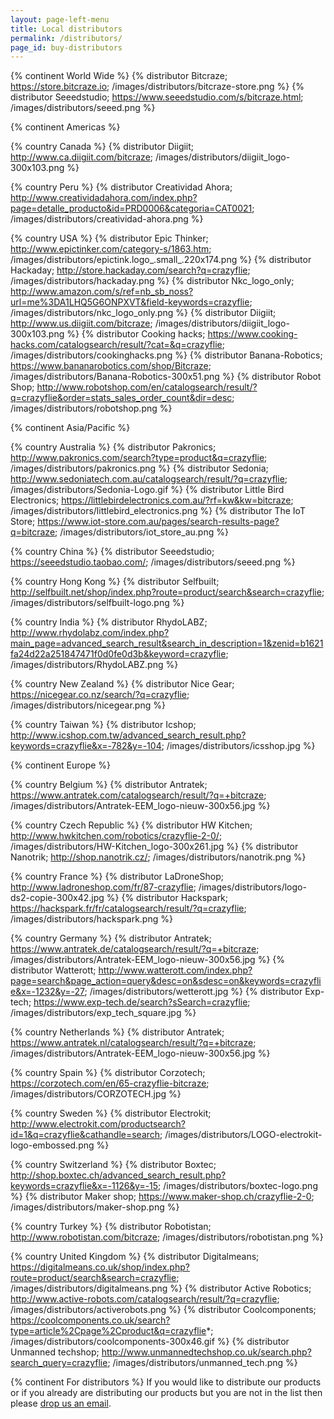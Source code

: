 ```yaml
---
layout: page-left-menu
title: Local distributors
permalink: /distributors/
page_id: buy-distributors
---
```


{% continent World Wide %}
{% distributor Bitcraze; https://store.bitcraze.io; /images/distributors/bitcraze-store.png %}
{% distributor Seeedstudio; https://www.seeedstudio.com/s/bitcraze.html; /images/distributors/seeed.png %}

{% continent Americas %}

{% country Canada %}
{% distributor Diigiit; http://www.ca.diigiit.com/bitcraze; /images/distributors/diigiit_logo-300x103.png %}

{% country Peru %}
{% distributor Creatividad Ahora; http://www.creatividadahora.com/index.php?page=detalle_producto&id=PRD0006&categoria=CAT0021; /images/distributors/creatividad-ahora.png %}

{% country USA %}
{% distributor Epic Thinker; http://www.epictinker.com/category-s/1863.htm; /images/distributors/epictink.logo_.small_.220x174.png %}
{% distributor Hackaday; http://store.hackaday.com/search?q=crazyflie; /images/distributors/hackaday.png %}
{% distributor Nkc_logo_only; http://www.amazon.com/s/ref=nb_sb_noss?url=me%3DA1LHQ5G6ONPXVT&field-keywords=crazyflie; /images/distributors/nkc_logo_only.png %}
{% distributor Diigiit; http://www.us.diigiit.com/bitcraze; /images/distributors/diigiit_logo-300x103.png %}
{% distributor Cooking hacks; https://www.cooking-hacks.com/catalogsearch/result/?cat=&q=crazyflie; /images/distributors/cookinghacks.png %}
{% distributor Banana-Robotics; https://www.bananarobotics.com/shop/Bitcraze; /images/distributors/Banana-Robotics-300x51.png %}
{% distributor Robot Shop; http://www.robotshop.com/en/catalogsearch/result/?q=crazyflie&order=stats_sales_order_count&dir=desc; /images/distributors/robotshop.png %}


{% continent Asia/Pacific %}

{% country Australia %}
{% distributor Pakronics; http://www.pakronics.com/search?type=product&q=crazyflie; /images/distributors/pakronics.png %}
{% distributor Sedonia; http://www.sedoniatech.com.au/catalogsearch/result/?q=crazyflie; /images/distributors/Sedonia-Logo.gif %}
{% distributor Little Bird Electronics; https://littlebirdelectronics.com.au/?rf=kw&kw=bitcraze; /images/distributors/littlebird_electronics.png %}
{% distributor The IoT Store; https://www.iot-store.com.au/pages/search-results-page?q=bitcraze; /images/distributors/iot_store_au.png %}

{% country China %}
{% distributor Seeedstudio; https://seeedstudio.taobao.com/; /images/distributors/seeed.png %}

{% country Hong Kong %}
{% distributor Selfbuilt; http://selfbuilt.net/shop/index.php?route=product/search&search=crazyflie; /images/distributors/selfbuilt-logo.png %}

{% country India %}
{% distributor RhydoLABZ; http://www.rhydolabz.com/index.php?main_page=advanced_search_result&search_in_description=1&zenid=b1621fa24d22a251847471f0d0fe0d3b&keyword=crazyflie; /images/distributors/RhydoLABZ.png %}

{% country New Zealand %}
{% distributor Nice Gear; https://nicegear.co.nz/search/?q=crazyflie; /images/distributors/nicegear.png %}

{% country Taiwan %}
{% distributor Icshop; http://www.icshop.com.tw/advanced_search_result.php?keywords=crazyflie&x=-782&y=-104; /images/distributors/icsshop.jpg %}


{% continent Europe %}

{% country Belgium %}
{% distributor Antratek; https://www.antratek.com/catalogsearch/result/?q=+bitcraze; /images/distributors/Antratek-EEM_logo-nieuw-300x56.jpg %}

{% country Czech Republic %}
{% distributor HW Kitchen; http://www.hwkitchen.com/robotics/crazyflie-2-0/; /images/distributors/HW-Kitchen_logo-300x261.jpg %}
{% distributor Nanotrik; http://shop.nanotrik.cz/; /images/distributors/nanotrik.png %}

{% country France %}
{% distributor LaDroneShop; http://www.ladroneshop.com/fr/87-crazyflie; /images/distributors/logo-ds2-copie-300x42.jpg %}
{% distributor Hackspark; https://hackspark.fr/fr/catalogsearch/result/?q=crazyflie; /images/distributors/hackspark.png %}

{% country Germany %}
{% distributor Antratek; https://www.antratek.de/catalogsearch/result/?q=+bitcraze; /images/distributors/Antratek-EEM_logo-nieuw-300x56.jpg %}
{% distributor Watterott; http://www.watterott.com/index.php?page=search&page_action=query&desc=on&sdesc=on&keywords=crazyflie&x=-1232&y=-27; /images/distributors/wetterott.jpg %}
{% distributor Exp-tech; https://www.exp-tech.de/search?sSearch=crazyflie; /images/distributors/exp_tech_square.jpg %}

{% country Netherlands %}
{% distributor Antratek; https://www.antratek.nl/catalogsearch/result/?q=+bitcraze; /images/distributors/Antratek-EEM_logo-nieuw-300x56.jpg %}

{% country Spain %}
{% distributor Corzotech; https://corzotech.com/en/65-crazyflie-bitcraze; /images/distributors/CORZOTECH.jpg %}

{% country Sweden %}
{% distributor Electrokit; http://www.electrokit.com/productsearch?id=1&q=crazyflie&cathandle=search; /images/distributors/LOGO-electrokit-logo-embossed.png %}

{% country Switzerland %}
{% distributor Boxtec; http://shop.boxtec.ch/advanced_search_result.php?keywords=crazyflie&x=-1126&y=-15; /images/distributors/boxtec-logo.png %}
{% distributor Maker shop; https://www.maker-shop.ch/crazyflie-2-0; /images/distributors/maker-shop.png %}

{% country Turkey %}
{% distributor Robotistan; http://www.robotistan.com/bitcraze; /images/distributors/robotistan.png %}

{% country United Kingdom %}
{% distributor Digitalmeans; https://digitalmeans.co.uk/shop/index.php?route=product/search&search=crazyflie; /images/distributors/digitalmeans.png %}
{% distributor Active Robotics; http://www.active-robots.com/catalogsearch/result/?q=crazyflie; /images/distributors/activerobots.png %}
{% distributor Coolcomponents; https://coolcomponents.co.uk/search?type=article%2Cpage%2Cproduct&q=crazyflie*; /images/distributors/coolcomponents-300x46.gif %}
{% distributor Unmanned techshop; http://www.unmannedtechshop.co.uk/search.php?search_query=crazyflie; /images/distributors/unmanned_tech.png %}

{% continent For distributors %}
If you would like to distribute our products or if you already are distributing our products but you are not in the list then please [drop us an email](/contact/).
